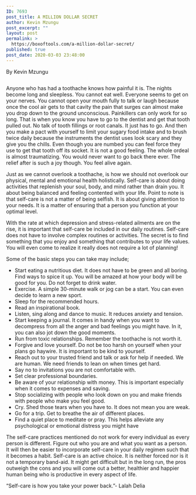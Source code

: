 ```yaml
---
ID: 7693
post_title: A MILLION DOLLAR SECRET
author: Kevin Mzungu
post_excerpt: ""
layout: post
permalink: >
  https://boxoftools.com/a-million-dollar-secret/
published: true
post_date: 2020-03-03 23:48:00
---
```

<!-- wp:paragraph -->
<p><strong> </strong>By Kevin Mzungu</p>
<!-- /wp:paragraph -->

<!-- wp:image {"id":7712,"sizeSlug":"large"} -->
<figure class="wp-block-image size-large"><img src="https://boxoftools.com/wp-content/uploads/2020/01/ben-white-4Bs9kSDJsdc-unsplash-1024x684.jpg" alt="" class="wp-image-7712"/></figure>
<!-- /wp:image -->

<!-- wp:paragraph -->
<p>Anyone
who has had a toothache knows how painful it is. The nights become long and
sleepless. You cannot eat well. Everyone seems to get on your nerves. You
cannot open your mouth fully to talk or laugh because once the cool air gets to
that cavity the pain that surges can almost make you drop down to the ground
unconscious. Painkillers can only work for so long. That is when you know you
have to go to the dentist and get that tooth pulled out. No talk of tooth
fillings or root canals. It just has to go. And then you make a pact with
yourself to limit your sugary food intake and to brush twice daily because the
instruments the dentist uses look scary and they give you the chills. Even
though you are numbed you can feel force they use to get that tooth off its
socket. It is not a good feeling. The whole ordeal is almost traumatizing. You
would never want to go back there ever. The relief after is such a joy though. You
feel alive again. </p>
<!-- /wp:paragraph -->

<!-- wp:paragraph -->
<p>Just as we cannot overlook a toothache, is how we should not overlook our physical, mental and emotional health holistically. Self-care is about doing activities that replenish your soul, body, and mind rather than drain you. It about being balanced and feeling contented with your life. Point to note is that self-care is not a matter of being selfish. It is about giving attention to your needs. It is a matter of ensuring that a person you function at your optimal level.</p>
<!-- /wp:paragraph -->

<!-- wp:paragraph -->
<p>With the rate at which depression and stress-related ailments are on the rise, it is important that self-care be included in our daily routines. Self-care does not have to involve complex routines or activities. The secret is to find something that you enjoy and something that contributes to your life values. You will even come to realize it really does not require a lot of planning!</p>
<!-- /wp:paragraph -->

<!-- wp:paragraph -->
<p>Some
of the basic steps you can take may include;</p>
<!-- /wp:paragraph -->

<!-- wp:list -->
<ul><li>Start eating a nutritious diet. It does not have to be green and all boring. Find ways to spice it up. You will be amazed at how your body will be good for you. Do not forget to drink water.</li><li>Exercise. A simple 30-minute walk or jog can be a start. You can even decide to learn a new sport.</li><li>Sleep for the recommended hours.</li><li>Read an inspirational book.</li><li>Listen, sing along and dance to music. It reduces anxiety and tension.</li><li>Start keeping a journal. It comes in handy when you want to decompress from all the anger and bad feelings you might have. In it, you can also jot down the good moments. </li><li>Run from toxic relationships. Remember the toothache is not worth it.</li><li>Forgive and love yourself. Do not be too harsh on yourself when your plans go haywire. It is important to be kind to yourself.</li><li>Reach out to your trusted friend and talk or ask for help if needed. We are human. We need friends to lean on when times get hard.</li><li>Say no to invitations you are not comfortable with.</li><li>Set clear professional boundaries.</li><li>Be aware of your relationship with money. This is important especially when it comes to expenses and saving.</li><li>Stop socializing with people who look down on you and make friends with people who make you feel good.</li><li>Cry. Shed those tears when you have to. It does not mean you are weak. </li><li>Go for a trip. Get to breathe the air of different places. </li><li>Find a quiet place to meditate or pray. This helps alleviate any psychological or emotional distress you might have</li></ul>
<!-- /wp:list -->

<!-- wp:paragraph -->
<p>The self-care practices mentioned do not work for every individual as every person is different. Figure out who you are and what you want as a person. It will then be easier to incorporate self-care in your daily regimen such that it becomes a habit. Self-care is an active choice. It is neither forced nor is it not a temporary band-aid. It might get difficult but in the long run, the pros outweigh the cons and you will come out a better, healthier and happier human being who is productive in every aspect of life.</p>
<!-- /wp:paragraph -->

<!-- wp:paragraph -->
<p>“Self-care is how you take your power back.”- Lalah Delia</p>
<!-- /wp:paragraph -->